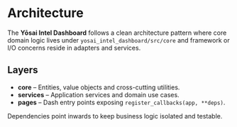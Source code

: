 # Architecture

The **Yōsai Intel Dashboard** follows a clean architecture pattern
where core domain logic lives under `yosai_intel_dashboard/src/core`
and framework or I/O concerns reside in adapters and services.

## Layers

- **core** – Entities, value objects and cross-cutting utilities.
- **services** – Application services and domain use cases.
- **pages** – Dash entry points exposing `register_callbacks(app, **deps)`.

Dependencies point inwards to keep business logic isolated and testable.

